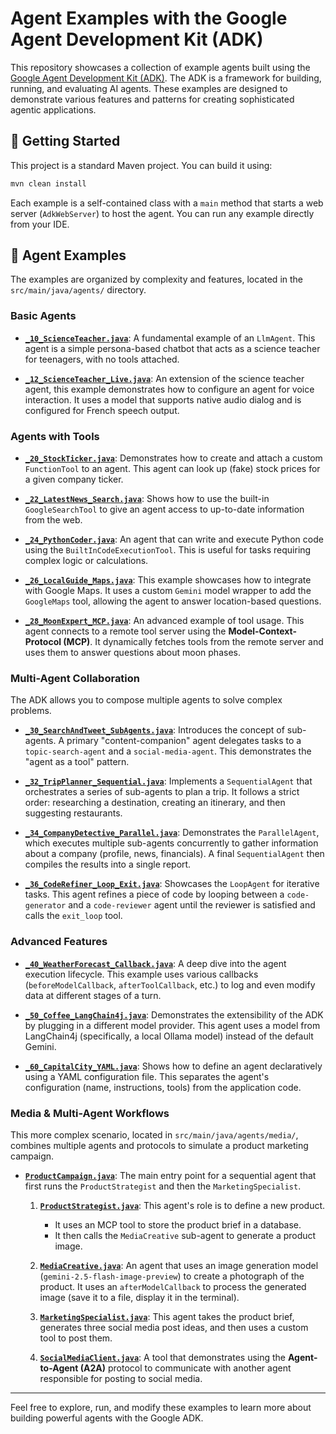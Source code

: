 # Agent Examples with the Google Agent Development Kit (ADK)

This repository showcases a collection of example agents built using the [Google Agent Development Kit (ADK)](https://developers.google.com/ai/agents/adk). The ADK is a framework for building, running, and evaluating AI agents. These examples are designed to demonstrate various features and patterns for creating sophisticated agentic applications.

## 🚀 Getting Started

This project is a standard Maven project. You can build it using:

```bash
mvn clean install
```

Each example is a self-contained class with a `main` method that starts a web server (`AdkWebServer`) to host the agent. You can run any example directly from your IDE.

## 🤖 Agent Examples

The examples are organized by complexity and features, located in the `src/main/java/agents/` directory.

### Basic Agents

*   **[`_10_ScienceTeacher.java`](./src/main/java/agents/_10_ScienceTeacher.java)**: A fundamental example of an `LlmAgent`. This agent is a simple persona-based chatbot that acts as a science teacher for teenagers, with no tools attached.

*   **[`_12_ScienceTeacher_Live.java`](./src/main/java/agents/_12_ScienceTeacher_Live.java)**: An extension of the science teacher agent, this example demonstrates how to configure an agent for voice interaction. It uses a model that supports native audio dialog and is configured for French speech output.

### Agents with Tools

*   **[`_20_StockTicker.java`](./src/main/java/agents/_20_StockTicker.java)**: Demonstrates how to create and attach a custom `FunctionTool` to an agent. This agent can look up (fake) stock prices for a given company ticker.

*   **[`_22_LatestNews_Search.java`](./src/main/java/agents/_22_LatestNews_Search.java)**: Shows how to use the built-in `GoogleSearchTool` to give an agent access to up-to-date information from the web.

*   **[`_24_PythonCoder.java`](./src/main/java/agents/_24_PythonCoder.java)**: An agent that can write and execute Python code using the `BuiltInCodeExecutionTool`. This is useful for tasks requiring complex logic or calculations.

*   **[`_26_LocalGuide_Maps.java`](./src/main/java/agents/_26_LocalGuide_Maps.java)**: This example showcases how to integrate with Google Maps. It uses a custom `Gemini` model wrapper to add the `GoogleMaps` tool, allowing the agent to answer location-based questions.

*   **[`_28_MoonExpert_MCP.java`](./src/main/java/agents/_28_MoonExpert_MCP.java)**: An advanced example of tool usage. This agent connects to a remote tool server using the **Model-Context-Protocol (MCP)**. It dynamically fetches tools from the remote server and uses them to answer questions about moon phases.

### Multi-Agent Collaboration

The ADK allows you to compose multiple agents to solve complex problems.

*   **[`_30_SearchAndTweet_SubAgents.java`](./src/main/java/agents/_30_SearchAndTweet_SubAgents.java)**: Introduces the concept of sub-agents. A primary "content-companion" agent delegates tasks to a `topic-search-agent` and a `social-media-agent`. This demonstrates the "agent as a tool" pattern.

*   **[`_32_TripPlanner_Sequential.java`](./src/main/java/agents/_32_TripPlanner_Sequential.java)**: Implements a `SequentialAgent` that orchestrates a series of sub-agents to plan a trip. It follows a strict order: researching a destination, creating an itinerary, and then suggesting restaurants.

*   **[`_34_CompanyDetective_Parallel.java`](./src/main/java/agents/_34_CompanyDetective_Parallel.java)**: Demonstrates the `ParallelAgent`, which executes multiple sub-agents concurrently to gather information about a company (profile, news, financials). A final `SequentialAgent` then compiles the results into a single report.

*   **[`_36_CodeRefiner_Loop_Exit.java`](./src/main/java/agents/_36_CodeRefiner_Loop_Exit.java)**: Showcases the `LoopAgent` for iterative tasks. This agent refines a piece of code by looping between a `code-generator` and a `code-reviewer` agent until the reviewer is satisfied and calls the `exit_loop` tool.

### Advanced Features

*   **[`_40_WeatherForecast_Callback.java`](./src/main/java/agents/_40_WeatherForecast_Callback.java)**: A deep dive into the agent execution lifecycle. This example uses various callbacks (`beforeModelCallback`, `afterToolCallback`, etc.) to log and even modify data at different stages of a turn.

*   **[`_50_Coffee_LangChain4j.java`](./src/main/java/agents/_50_Coffee_LangChain4j.java)**: Demonstrates the extensibility of the ADK by plugging in a different model provider. This agent uses a model from LangChain4j (specifically, a local Ollama model) instead of the default Gemini.

*   **[`_60_CapitalCity_YAML.java`](./src/main/java/agents/_60_CapitalCity_YAML.java)**: Shows how to define an agent declaratively using a YAML configuration file. This separates the agent's configuration (name, instructions, tools) from the application code.

### Media & Multi-Agent Workflows

This more complex scenario, located in `src/main/java/agents/media/`, combines multiple agents and protocols to simulate a product marketing campaign.

*   **[`ProductCampaign.java`](./src/main/java/agents/media/ProductCampaign.java)**: The main entry point for a sequential agent that first runs the `ProductStrategist` and then the `MarketingSpecialist`.

    1.  **[`ProductStrategist.java`](./src/main/java/agents/media/ProductStrategist.java)**: This agent's role is to define a new product.
        *   It uses an MCP tool to store the product brief in a database.
        *   It then calls the `MediaCreative` sub-agent to generate a product image.

    2.  **[`MediaCreative.java`](./src/main/java/agents/media/MediaCreative.java)**: An agent that uses an image generation model (`gemini-2.5-flash-image-preview`) to create a photograph of the product. It uses an `afterModelCallback` to process the generated image (save it to a file, display it in the terminal).

    3.  **[`MarketingSpecialist.java`](./src/main/java/agents/media/MarketingSpecialist.java)**: This agent takes the product brief, generates three social media post ideas, and then uses a custom tool to post them.

    4.  **[`SocialMediaClient.java`](./src/main/java/agents/media/SocialMediaClient.java)**: A tool that demonstrates using the **Agent-to-Agent (A2A)** protocol to communicate with another agent responsible for posting to social media.

---

Feel free to explore, run, and modify these examples to learn more about building powerful agents with the Google ADK.